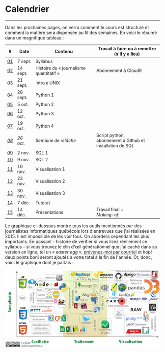 # Calendrier

-----

Dans les prochaines pages, on verra comment le cours est structuré et comment la matière sera dispensée au fil des semaines. En voici le résumé dans un magnifique tableau&nbsp;:


| # | Date | Contenu | Travail à faire ou à remettre (s'il y a lieu) |
|---|---|---|---|
| [01](/semaine-01---syllabus.md)| 7 sept. | Syllabus | |
| [02](/semaine-02---histoire.md)| 14 sept. | Histoire du «&nbsp;journalisme quantitatif&nbsp;»| Abonnement à Cloud9 |
| [03](/semaine-03---unix.md)| 21 sept. | Intro à UNIX | |
| [04](/semaine-04---python-1.md)| 28 sept. | Python 1 | |
| [05](/semaine-05---python-2.md)| 5 oct. | Python 2| |
| [06](/semaine-06---python-3.md)| 12 oct. | Python 3| |
| [07](/semaine-07---python-4.md)| 19 oct. | Python 4| |
| [*08*](/semaine-08---relâche.md)| *26 oct.* | *Semaine de relâche*| Script python,<br>abonnement à Github et<br>installation de SQL |
| [09](/semaine-09---sql-1.md)| 2 nov. | SQL 1 | |
| [10](/semaine-10---sql-2.md)| 9 nov. | SQL 2| |
| [11](/semaine-11---visualisation-1.md)| 16 nov. | Visualisation 1| |
| [12](/semaine-12---visualisation-2.md)| 23 nov. | Visualisation 2| |
| [13](/semaine-13---visualisation-3.md)| 30 nov. | Visualisation 3| |
| [14](/semaine-14---tutorat.md)|7 déc. | Tutorat | |
| [15](/semaine-15---présentations.md)| 14 déc. | Présentations | Travail final +<br>*Making-of*|

Le graphique ci-dessous montre tous les outils mentionnés par des journalistes informatiques québécois lors d'entrevues que j'ai réalisées en 2015. Il est impossible de les voir tous. On abordera cependant les plus importants. En passant -&nbsp;histoire de vérifier si vous lisez réellement ce syllabus&nbsp;- si vous trouvez le clin d'&oelig;il générationnel que j'ai caché dans sa version en ligne, tel un *«&nbsp;easter egg&nbsp;»*, [prévenez-moi par courriel](mailto:roy.jean-hugues@uqam.ca) et hop! deux points boni seront ajoutés à votre total à la fin de l'année. Or, donc, voici le graphique dont je parlais&nbsp;:

[![](/assets/Outils.jpeg)](http://jhroy.ca/Outils_journalisme_informatique_EDM5240.jpeg)
